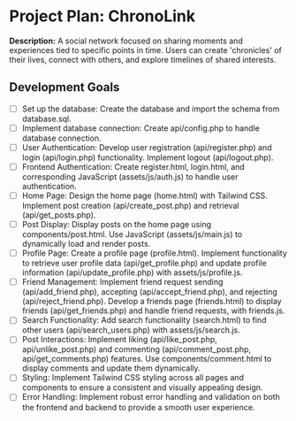 # Project Plan: ChronoLink

**Description:** A social network focused on sharing moments and experiences tied to specific points in time. Users can create 'chronicles' of their lives, connect with others, and explore timelines of shared interests.


## Development Goals

- [ ] Set up the database: Create the database and import the schema from database.sql.
- [ ] Implement database connection: Create api/config.php to handle database connection.
- [ ] User Authentication: Develop user registration (api/register.php) and login (api/login.php) functionality. Implement logout (api/logout.php).
- [ ] Frontend Authentication: Create register.html, login.html, and corresponding JavaScript (assets/js/auth.js) to handle user authentication.
- [ ] Home Page: Design the home page (home.html) with Tailwind CSS. Implement post creation (api/create_post.php) and retrieval (api/get_posts.php).
- [ ] Post Display: Display posts on the home page using components/post.html. Use JavaScript (assets/js/main.js) to dynamically load and render posts.
- [ ] Profile Page: Create a profile page (profile.html). Implement functionality to retrieve user profile data (api/get_profile.php) and update profile information (api/update_profile.php) with assets/js/profile.js.
- [ ] Friend Management: Implement friend request sending (api/add_friend.php), accepting (api/accept_friend.php), and rejecting (api/reject_friend.php). Develop a friends page (friends.html) to display friends (api/get_friends.php) and handle friend requests, with friends.js.
- [ ] Search Functionality: Add search functionality (search.html) to find other users (api/search_users.php) with assets/js/search.js.
- [ ] Post Interactions: Implement liking (api/like_post.php, api/unlike_post.php) and commenting (api/comment_post.php, api/get_comments.php) features. Use components/comment.html to display comments and update them dynamically.
- [ ] Styling: Implement Tailwind CSS styling across all pages and components to ensure a consistent and visually appealing design.
- [ ] Error Handling: Implement robust error handling and validation on both the frontend and backend to provide a smooth user experience.
